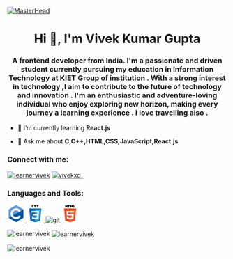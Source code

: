 [![MasterHead](https://maruf001-mt.github.io/Premium-Delivery/web.gif)](http://primeit.elementfx.com)
<h1 align="center">Hi 👋, I'm Vivek Kumar Gupta</h1>
<h3 align="center">A frontend developer from India. I'm a passionate and driven student currently pursuing my education in Information Technology at KIET Group of institution . With a strong interest in technology ,I aim to contribute to the future of technology and innovation . I'm an enthusiastic and adventure-loving individual who enjoy exploring new horizon, making every journey a learning experience . I love travelling also .</h3>

- 🌱 I’m currently learning **React.js**

- 💬 Ask me about **C,C++,HTML,CSS,JavaScript,React.js**

<h3 align="left">Connect with me:</h3>
<p align="left">
<a href="https://linkedin.com/in/learnervivek" target="blank"><img align="center" src="https://raw.githubusercontent.com/rahuldkjain/github-profile-readme-generator/master/src/images/icons/Social/linked-in-alt.svg" alt="learnervivek" height="30" width="40" /></a>
<a href="https://instagram.com/vivekxd_" target="blank"><img align="center" src="https://raw.githubusercontent.com/rahuldkjain/github-profile-readme-generator/master/src/images/icons/Social/instagram.svg" alt="vivekxd_" height="30" width="40" /></a>
<!-- <a href="https://www.codechef.com/users/learnervivek" target="blank"><img align="center" src="https://cdn.jsdelivr.net/npm/simple-icons@3.1.0/icons/codechef.svg" alt="learnervivek" height="30" width="40" /></a>
</p> -->

<h3 align="left">Languages and Tools:</h3>
<p align="left"> <a href="https://www.cprogramming.com/" target="_blank" rel="noreferrer"> <img src="https://raw.githubusercontent.com/devicons/devicon/master/icons/c/c-original.svg" alt="c" width="40" height="40"/> </a> <a href="https://www.w3schools.com/css/" target="_blank" rel="noreferrer"> <img src="https://raw.githubusercontent.com/devicons/devicon/master/icons/css3/css3-original-wordmark.svg" alt="css3" width="40" height="40"/> </a> <a href="https://git-scm.com/" target="_blank" rel="noreferrer"> <img src="https://www.vectorlogo.zone/logos/git-scm/git-scm-icon.svg" alt="git" width="40" height="40"/> </a> <a href="https://www.w3.org/html/" target="_blank" rel="noreferrer"> <img src="https://raw.githubusercontent.com/devicons/devicon/master/icons/html5/html5-original-wordmark.svg" alt="html5" width="40" height="40"/> </a> </p>

<p><img align="left" src="https://github-readme-stats.vercel.app/api/top-langs?username=learnervivek&show_icons=true&locale=en&layout=compact" alt="learnervivek" /></p>

<p>&nbsp;<img align="center" src="https://github-readme-stats.vercel.app/api?username=learnervivek&show_icons=true&locale=en" alt="learnervivek" /></p>

<p><img align="center" src="https://github-readme-streak-stats.herokuapp.com/?user=learnervivek&" alt="learnervivek" /></p>
